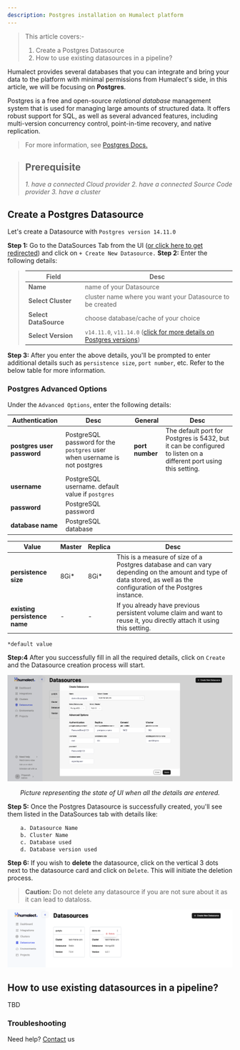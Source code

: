 ```yaml
---
description: Postgres installation on Humalect platform
---
```


> This article covers:-
> 1. Create a Postgres Datasource
> 2. How to use existing datasources in a pipeline?


Humalect provides several databases that you can integrate and bring your data to the platform with minimal permissions from Humalect's side, in this article, we will be focusing on **Postgres**.

Postgres is a free and open-source *relational database* management system that is used for managing large amounts of structured data. It offers robust support for SQL, as well as several advanced features, including multi-version concurrency control, point-in-time recovery, and native replication.


> For more information, see [Postgres Docs.](https://www.postgresql.org/docs/)

> ## Prerequisite
> *1. have a connected Cloud provider*
> *2. have a connected Source Code provider*
> *3. have a cluster*

## Create a Postgres Datasource

Let's create a Datasource with `Postgres version 14.11.0`


**Step 1:** Go to the DataSources Tab from the UI ([or click here to get redirected](https://console.humalect.com/user/datasources)) and click on `+ Create New Datasource.`
**Step 2:** Enter the following details:

> | Field | Desc |
> | -- | -- |
> | **Name** | name of your Datasource|
> | **Select Cluster** | cluster name where you want your Datasource to be created |
> | **Select DataSource** | choose database/cache of your choice|
> | **Select Version** | `v14.11.0`, `v11.14.0` ([click for more details on Postgres versions](https://www.postgresql.org/docs/release/))|


**Step 3:** After you enter the above details, you'll be prompted to enter additional details such as `persistence size`, `port number`, etc. Refer to the below table for more information.



### Postgres Advanced Options

Under the `Advanced Options`, enter the following details:

| Authentication         | Desc | | General     | Desc |
| ---------------------- | ---- | -- | ----------- | ---- |
| **postgres user password** |   PostgreSQL password for the `postgres` user when username is not postgres    | | **port number** | The default port for Postgres is 5432, but it can be configured to listen on a different port using this setting.     | |
| **username**               |   PostgreSQL username. default value if `postgres`	   |             |     | |
| **password**               |  PostgreSQL password	    | | | |
| **database name**          |   PostgreSQL database   | | | |


| Value                     | Master | Replica | Desc |
| ------------------------- | ------ | ------- | ---- |
| **persistence size**          | 8Gi*   | 8Gi*    | This is a measure of size of a Postgres database and can vary depending on the amount and type of data stored, as well as the configuration of the Postgres instance.     |
| **existing persistence name** |   -     |     -    |  If you already have previous persistent volume claim and want to reuse it, you directly attach it using this setting.    |

`*default value`



**Step:4** After you successfully fill in all the required details, click on `Create` and the Datasource creation process will start.

![postgres-1](./../../static/img/postgres-1.png)

<center><i>Picture representing the state of UI when all the details are entered.</i></center>


**Step 5:** Once the Postgres Datasource is successfully created, you'll see them listed in the DataSources tab with details like:

		a. Datasource Name
		b. Cluster Name
		c. Database used
		d. Database version used

**Step 6:** If you wish to **delete** the datasource, click on the vertical 3 dots next to the datasource card and click on `Delete`. This will initiate the deletion process.

> **Caution:** Do not delete any datasource if you are not sure about it as it can lead to dataloss.


![datasource_mongo-2](./../../static/img/datasource_mongo-2.png)


## How to use existing datasources in a pipeline?
TBD

### Troubleshooting
Need help? [Contact](./../Contact-us/reach-out-to-us) us

